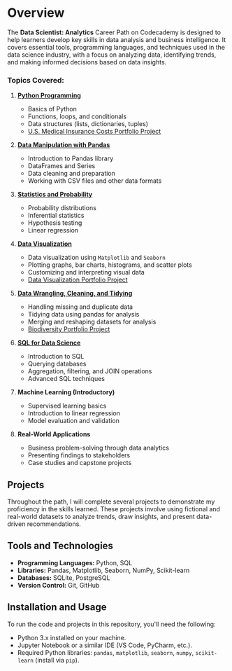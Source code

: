 # Overview

The **Data Scientist: Analytics** Career Path on Codecademy is designed to help learners develop key skills in data analysis and business intelligence. 
It covers essential tools, programming languages, and techniques used in the data science industry, with a focus on analyzing data, identifying trends, and making informed decisions based on data insights.

### Topics Covered:

1. **[Python Programming](https://github.com/nclements11/Data-Science-Portfolio/tree/main/Python%20Programming)**
   - Basics of Python
   - Functions, loops, and conditionals
   - Data structures (lists, dictionaries, tuples)
   - [U.S. Medical Insurance Costs Portfolio Project](https://github.com/nclements11/Data-Science-Portfolio/tree/main/US%20Medical%20Insurance%20Costs)

2. **[Data Manipulation with Pandas](https://github.com/nclements11/Data-Science-Portfolio/tree/main/Data%20Manipulation%20with%20Pandas)**
   - Introduction to Pandas library
   - DataFrames and Series
   - Data cleaning and preparation
   - Working with CSV files and other data formats

3. **[Statistics and Probability](https://github.com/nclements11/Data-Science-Portfolio/tree/main/Statistics%20and%20Probability)**
   - Probability distributions
   - Inferential statistics
   - Hypothesis testing
   - Linear regression

4. **[Data Visualization](https://github.com/nclements11/Data-Science-Portfolio/tree/main/Data%20Visualization)**
   - Data visualization using `Matplotlib` and `Seaborn`
   - Plotting graphs, bar charts, histograms, and scatter plots
   - Customizing and interpreting visual data
   - [Data Visualization Portfolio Project](https://github.com/nclements11/Data-Science-Portfolio/tree/main/Data%20Visualization/Data%20Visualization%20Portfolio%20Project)

5. **[Data Wrangling, Cleaning, and Tidying](https://github.com/nclements11/Data-Science-Portfolio/tree/main/Data%20Wrangling%2C%20Cleaning%2C%20and%20Tidying)**
   - Handling missing and duplicate data
   - Tidying data using pandas for analysis
   - Merging and reshaping datasets for analysis
   - [Biodiversity Portfolio Project](https://github.com/nclements11/Data-Science-Portfolio/blob/main/Data%20Wrangling%2C%20Cleaning%2C%20and%20Tidying/Biodiversity%20Portfolio%20Project/biodiversity.ipynb)

6. **[SQL for Data Science](https://github.com/nclements11/Data-Science-Portfolio/tree/main/SQL%20for%20Data%20Science)**
   - Introduction to SQL
   - Querying databases
   - Aggregation, filtering, and JOIN operations
   - Advanced SQL techniques

7. **Machine Learning (Introductory)**
   - Supervised learning basics
   - Introduction to linear regression
   - Model evaluation and validation

8. **Real-World Applications**
   - Business problem-solving through data analytics
   - Presenting findings to stakeholders
   - Case studies and capstone projects

## Projects

Throughout the path, I will complete several projects to demonstrate my proficiency in the skills learned. 
These projects involve using fictional and real-world datasets to analyze trends, draw insights, and present data-driven recommendations.

## Tools and Technologies

- **Programming Languages:** Python, SQL
- **Libraries:** Pandas, Matplotlib, Seaborn, NumPy, Scikit-learn
- **Databases:** SQLite, PostgreSQL
- **Version Control:** Git, GitHub

## Installation and Usage

To run the code and projects in this repository, you'll need the following:

- Python 3.x installed on your machine.
- Jupyter Notebook or a similar IDE (VS Code, PyCharm, etc.).
- Required Python libraries: `pandas`, `matplotlib`, `seaborn`, `numpy`, `scikit-learn` (install via `pip`).
